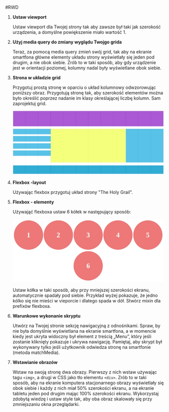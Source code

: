 #RWD

1. **Ustaw viewport**

	Ustaw viewport dla Twojej strony tak aby zawsze był taki jak szerokość urządzenia, a domyślne powiększenie miało wartość 1.
	
2. **Użyj media query do zmiany wyglądu Twojgo grida**

	Teraz, za pomocą media query zmień swój grid, tak aby na ekranie smartfona główne elementy układu strony wyświetlały się jeden pod drugim, a nie obok siebie. Zrób to w taki sposób, aby gdy urządzenie jest w orientacji poziomej, kolumny nadal były wyświetlane obok siebie. 
	
3. **Strona w układzie grid**

	Przygotuj prostą stronę w oparciu o układ kolumnowy odwzorowując poniższy obraz. Przygotują stronę tak, aby szerokość elementów można było określić poprzez nadanie im klasy określającej liczbę kolumn. Sam zaprojektuj grid.

	![grid](images/grid.jpg)
	
4. **Flexbox -layout**

	Używając flexbox przygotuj układ strony "The Holy Grail".
	
5.  **Flexbox - elementy**

	Używająć flexboxa ustaw 6 kółek w następujący sposób:

	![Flexbox](images/flex1.jpg)

	Ustaw kółka w taki sposób, aby przy mniejszej szerokości ekranu, automatycznie spadały pod siebie.
	Przykład wyżej pokazuje, że jedno kólko się nie mieści w vieporcie i dlatego spada w dół. 
	Stwórz mixin dla prefixów flexboxa.
	
6. **Warunkowe wykonanie skryptu**

	Utwórz na Twojej stronie sekcję nawigacyjną z odnośnikami. Spraw, by nie była domyślnie wyświetlana na ekranie smartfona, a w momencie kiedy jest ukryta widoczny był element z treścią „Menu”, który jeśli zostanie kliknięty pokazuje i ukrywa nawigację. Pamiętaj, aby skrypt był wykonywany tylko jeśli użytkownik odwiedza stronę na smartfonie (metoda matchMedia).



7. **Wstawianie obrazów**

	Wstaw na swoją stronę dwa obrazy. Pierwszy z nich wstaw używając tagu ```<img>```, a drugi w CSS jako tło elementu ```<div>```. Zrób to w taki sposób, aby na ekranie komputera stacjonarnego obrazy wyświetlały się obok siebie i każdy z nich miał 50% szerokości ekranu, a na ekranie tabletu jeden pod drugim mając 100% szerokości ekranu.
	Wykorzystaj zdobytą wiedzę i ustaw style tak, aby oba obraz skalowały się przy zmniejszaniu okna przeglądarki.


